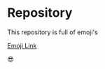 # Repository
This repository is full of emoji's

[Emoji Link](http://www.emoji-cheat-sheet.com)

:sunglasses:
